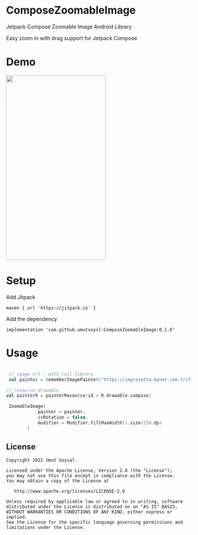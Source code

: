 # ComposeZoomableImage
Jetpack Compose Zoomable Image Android Library

Easy zoom in with drag support for Jetpack Compose

# Demo

<img src="gif/demo.gif" width="270" height="500"/>


# Setup

Add Jitpack
```
maven { url 'https://jitpack.io' }
```
Add the dependency
```
implementation 'com.github.umutsoysl:ComposeZoomableImage:0.1.0'
```


# Usage

```kotlin

 // image url - with coil library
 val painter = rememberImagePainter("https://imgrosetta.mynet.com.tr/file/12220872/12220872-1200x824.jpg")

// resource drawable
val painterR = painterResource(id = R.drawable.compose)

 ZoomableImage(
            painter = painter,
            isRotation = false,
            modifier = Modifier.fillMaxWidth().size(250.dp)
        )

```


License
--------


    Copyright 2021 Umut Soysal.

    Licensed under the Apache License, Version 2.0 (the "License");
    you may not use this file except in compliance with the License.
    You may obtain a copy of the License at

       http://www.apache.org/licenses/LICENSE-2.0

    Unless required by applicable law or agreed to in writing, software
    distributed under the License is distributed on an "AS IS" BASIS,
    WITHOUT WARRANTIES OR CONDITIONS OF ANY KIND, either express or implied.
    See the License for the specific language governing permissions and
    limitations under the License.
